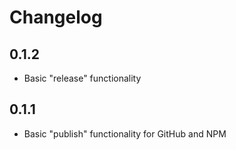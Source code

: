 # Changelog

## 0.1.2

* Basic "release" functionality

## 0.1.1

* Basic "publish" functionality for GitHub and NPM
